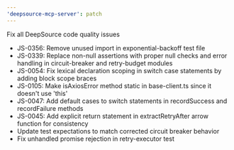 ```yaml
---
'deepsource-mcp-server': patch
---
```


Fix all DeepSource code quality issues

- JS-0356: Remove unused import in exponential-backoff test file
- JS-0339: Replace non-null assertions with proper null checks and error handling in circuit-breaker and retry-budget modules
- JS-0054: Fix lexical declaration scoping in switch case statements by adding block scope braces
- JS-0105: Make isAxiosError method static in base-client.ts since it doesn't use 'this'
- JS-0047: Add default cases to switch statements in recordSuccess and recordFailure methods
- JS-0045: Add explicit return statement in extractRetryAfter arrow function for consistency
- Update test expectations to match corrected circuit breaker behavior
- Fix unhandled promise rejection in retry-executor test
